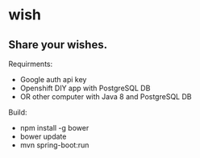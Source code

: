 wish
====
Share your wishes.
----
Requirments:
- Google auth api key
- Openshift DIY app with PostgreSQL DB
- OR other computer with Java 8 and PostgreSQL DB

Build:
- npm install -g bower
- bower update
- mvn spring-boot:run
